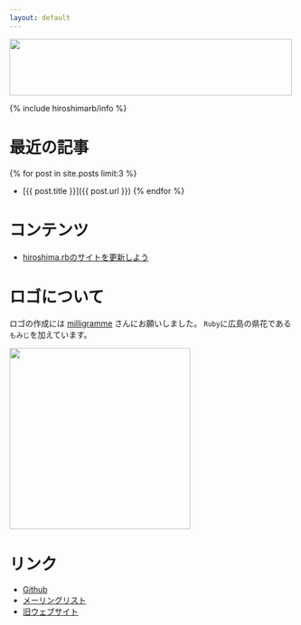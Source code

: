 ```yaml
---
layout: default
---
```


<img src="https://github.com/milligramme/hiroshimarb_logo/raw/master/hiroshimarb-horizontal.png" width="500" height="100" />

{% include hiroshimarb/info %}

最近の記事
================================================================================

{% for post in site.posts limit:3 %}
* [{{ post.title }}]({{ post.url }})
{% endfor %}

コンテンツ
================================================================================

- [hiroshima.rbのサイトを更新しよう](/docs/HowToUpdateWebSite/)

ロゴについて
================================================================================

ロゴの作成には [milligramme](http://www.milligramme.cc/) さんにお願いしました。
<code>Ruby</code>に広島の県花である<code>もみじ</code>を加えています。

<img src="https://github.com/milligramme/hiroshimarb_logo/raw/master/hiroshimarb-square.png" width="320" height="320" />

リンク
================================================================================

* [Github](https://github.com/hiroshimarb)
* [メーリングリスト](https://groups.google.com/forum/?hl=ja&fromgroups#!forum/hiroshimarb)
* [旧ウェブサイト](https://sites.google.com/site/hiroshimarb/)

